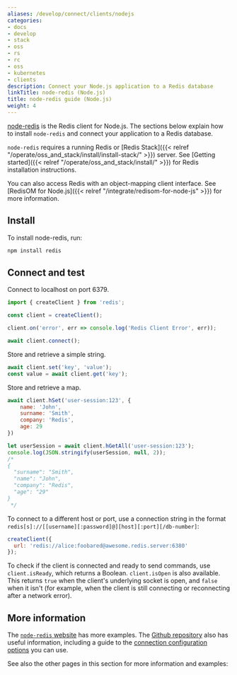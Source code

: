 ```yaml
---
aliases: /develop/connect/clients/nodejs
categories:
- docs
- develop
- stack
- oss
- rs
- rc
- oss
- kubernetes
- clients
description: Connect your Node.js application to a Redis database
linkTitle: node-redis (Node.js)
title: node-redis guide (Node.js)
weight: 4
---
```


[node-redis](https://github.com/redis/node-redis) is the Redis client for Node.js.
The sections below explain how to install `node-redis` and connect your application
to a Redis database.

`node-redis` requires a running Redis or [Redis Stack]({{< relref "/operate/oss_and_stack/install/install-stack/" >}}) server. See [Getting started]({{< relref "/operate/oss_and_stack/install/" >}}) for Redis installation instructions.

You can also access Redis with an object-mapping client interface. See
[RedisOM for Node.js]({{< relref "/integrate/redisom-for-node-js" >}})
for more information.

## Install

To install node-redis, run:

```bash
npm install redis
```

## Connect and test

Connect to localhost on port 6379. 

```js
import { createClient } from 'redis';

const client = createClient();

client.on('error', err => console.log('Redis Client Error', err));

await client.connect();
```

Store and retrieve a simple string.

```js
await client.set('key', 'value');
const value = await client.get('key');
```

Store and retrieve a map.

```js
await client.hSet('user-session:123', {
    name: 'John',
    surname: 'Smith',
    company: 'Redis',
    age: 29
})

let userSession = await client.hGetAll('user-session:123');
console.log(JSON.stringify(userSession, null, 2));
/*
{
  "surname": "Smith",
  "name": "John",
  "company": "Redis",
  "age": "29"
}
 */
```

To connect to a different host or port, use a connection string in the format `redis[s]://[[username][:password]@][host][:port][/db-number]`:

```js
createClient({
  url: 'redis://alice:foobared@awesome.redis.server:6380'
});
```
To check if the client is connected and ready to send commands, use `client.isReady`, which returns a Boolean. `client.isOpen` is also available. This returns `true` when the client's underlying socket is open, and `false` when it isn't (for example, when the client is still connecting or reconnecting after a network error).

## More information

The [`node-redis` website](https://redis.js.org/) has more examples.
The [Github repository](https://github.com/redis/node-redis) also has useful
information, including a guide to the
[connection configuration options](https://github.com/redis/node-redis/blob/master/docs/client-configuration.md) you can use.

See also the other pages in this section for more information and examples:
